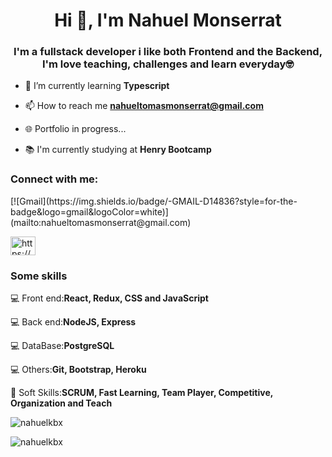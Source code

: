 <h1 align="center">Hi 👋, I'm Nahuel Monserrat</h1>
<h3 align="center">I'm a fullstack developer i like both Frontend and the Backend,  I'm love teaching, challenges and learn everyday🤓</h3>



- 🌱 I’m currently learning **Typescript**

- 📫 How to reach me **nahueltomasmonserrat@gmail.com**

- 🌐 Portfolio in progress...

- 📚  I'm currently studying at **Henry Bootcamp**



<h3 align="left">Connect with me:</h3>
[![Gmail](https://img.shields.io/badge/-GMAIL-D14836?style=for-the-badge&logo=gmail&logoColor=white)](mailto:nahueltomasmonserrat@gmail.com)
<p align="left">
<a href="https://linkedin.com/in/https://www.linkedin.com/in/nahuelmonserrat/" target="blank"><img align="center" src="https://raw.githubusercontent.com/rahuldkjain/github-profile-readme-generator/master/src/images/icons/Social/linked-in-alt.svg" alt="https://www.linkedin.com/in/nahuelmonserrat/" height="30" width="40" /></a>

</p>

<h3 align="left">Some skills</h3>

💻 Front end:**React, Redux, CSS and JavaScript** 

💻 Back end:**NodeJS, Express** 

💻 DataBase:**PostgreSQL**

💻 Others:**Git, Bootstrap, Heroku**

🤝 Soft Skills:**SCRUM, Fast Learning, Team Player, Competitive, Organization and Teach**


<p><img align="center" src="https://github-readme-stats.vercel.app/api/top-langs?username=nahuelkbx&show_icons=true&locale=en&layout=compact" alt="nahuelkbx" /></p>

<p><img align="center" src="https://github-readme-streak-stats.herokuapp.com/?user=nahuelkbx&" alt="nahuelkbx" /></p>






